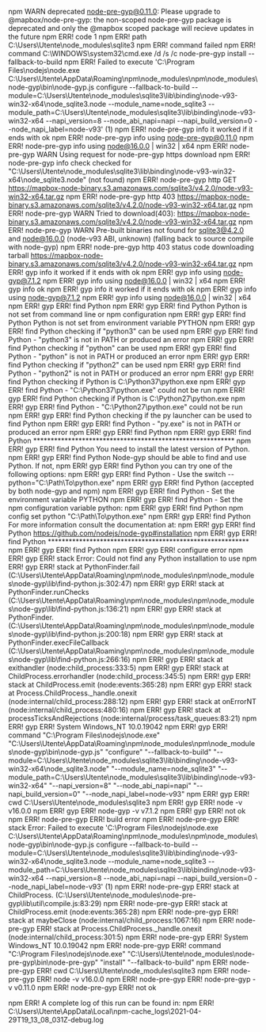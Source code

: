 npm WARN deprecated node-pre-gyp@0.11.0: Please upgrade to @mapbox/node-pre-gyp: the non-scoped node-pre-gyp package is deprecated and only the @mapbox scoped package will recieve updates in the future
npm ERR! code 1
npm ERR! path C:\Users\Utente\node_modules\sqlite3
npm ERR! command failed
npm ERR! command C:\WINDOWS\system32\cmd.exe /d /s /c node-pre-gyp install --fallback-to-build
npm ERR! Failed to execute 'C:\Program Files\nodejs\node.exe C:\Users\Utente\AppData\Roaming\npm\node_modules\npm\node_modules\node-gyp\bin\node-gyp.js configure --fallback-to-build --module=C:\Users\Utente\node_modules\sqlite3\lib\binding\node-v93-win32-x64\node_sqlite3.node --module_name=node_sqlite3 --module_path=C:\Users\Utente\node_modules\sqlite3\lib\binding\node-v93-win32-x64 --napi_version=8 --node_abi_napi=napi --napi_build_version=0 --node_napi_label=node-v93' (1)
npm ERR! node-pre-gyp info it worked if it ends with ok
npm ERR! node-pre-gyp info using node-pre-gyp@0.11.0
npm ERR! node-pre-gyp info using node@16.0.0 | win32 | x64
npm ERR! node-pre-gyp WARN Using request for node-pre-gyp https download
npm ERR! node-pre-gyp info check checked for "C:\Users\Utente\node_modules\sqlite3\lib\binding\node-v93-win32-x64\node_sqlite3.node" (not found)
npm ERR! node-pre-gyp http GET https://mapbox-node-binary.s3.amazonaws.com/sqlite3/v4.2.0/node-v93-win32-x64.tar.gz
npm ERR! node-pre-gyp http 403 https://mapbox-node-binary.s3.amazonaws.com/sqlite3/v4.2.0/node-v93-win32-x64.tar.gz
npm ERR! node-pre-gyp WARN Tried to download(403): https://mapbox-node-binary.s3.amazonaws.com/sqlite3/v4.2.0/node-v93-win32-x64.tar.gz
npm ERR! node-pre-gyp WARN Pre-built binaries not found for sqlite3@4.2.0 and node@16.0.0 (node-v93 ABI, unknown) (falling back to source compile with node-gyp)
npm ERR! node-pre-gyp http 403 status code downloading tarball https://mapbox-node-binary.s3.amazonaws.com/sqlite3/v4.2.0/node-v93-win32-x64.tar.gz
npm ERR! gyp info it worked if it ends with ok
npm ERR! gyp info using node-gyp@7.1.2
npm ERR! gyp info using node@16.0.0 | win32 | x64
npm ERR! gyp info ok
npm ERR! gyp info it worked if it ends with ok
npm ERR! gyp info using node-gyp@7.1.2
npm ERR! gyp info using node@16.0.0 | win32 | x64
npm ERR! gyp ERR! find Python
npm ERR! gyp ERR! find Python Python is not set from command line or npm configuration
npm ERR! gyp ERR! find Python Python is not set from environment variable PYTHON
npm ERR! gyp ERR! find Python checking if "python3" can be used
npm ERR! gyp ERR! find Python - "python3" is not in PATH or produced an error
npm ERR! gyp ERR! find Python checking if "python" can be used
npm ERR! gyp ERR! find Python - "python" is not in PATH or produced an error
npm ERR! gyp ERR! find Python checking if "python2" can be used
npm ERR! gyp ERR! find Python - "python2" is not in PATH or produced an error
npm ERR! gyp ERR! find Python checking if Python is C:\Python37\python.exe
npm ERR! gyp ERR! find Python - "C:\Python37\python.exe" could not be run
npm ERR! gyp ERR! find Python checking if Python is C:\Python27\python.exe
npm ERR! gyp ERR! find Python - "C:\Python27\python.exe" could not be run
npm ERR! gyp ERR! find Python checking if the py launcher can be used to find Python
npm ERR! gyp ERR! find Python - "py.exe" is not in PATH or produced an error
npm ERR! gyp ERR! find Python
npm ERR! gyp ERR! find Python **********************************************************
npm ERR! gyp ERR! find Python You need to install the latest version of Python.
npm ERR! gyp ERR! find Python Node-gyp should be able to find and use Python. If not,
npm ERR! gyp ERR! find Python you can try one of the following options:
npm ERR! gyp ERR! find Python - Use the switch --python="C:\Path\To\python.exe"
npm ERR! gyp ERR! find Python   (accepted by both node-gyp and npm)
npm ERR! gyp ERR! find Python - Set the environment variable PYTHON
npm ERR! gyp ERR! find Python - Set the npm configuration variable python:
npm ERR! gyp ERR! find Python   npm config set python "C:\Path\To\python.exe"
npm ERR! gyp ERR! find Python For more information consult the documentation at:
npm ERR! gyp ERR! find Python https://github.com/nodejs/node-gyp#installation
npm ERR! gyp ERR! find Python **********************************************************
npm ERR! gyp ERR! find Python
npm ERR! gyp ERR! configure error
npm ERR! gyp ERR! stack Error: Could not find any Python installation to use
npm ERR! gyp ERR! stack     at PythonFinder.fail (C:\Users\Utente\AppData\Roaming\npm\node_modules\npm\node_modules\node-gyp\lib\find-python.js:302:47)
npm ERR! gyp ERR! stack     at PythonFinder.runChecks (C:\Users\Utente\AppData\Roaming\npm\node_modules\npm\node_modules\node-gyp\lib\find-python.js:136:21)
npm ERR! gyp ERR! stack     at PythonFinder.<anonymous> (C:\Users\Utente\AppData\Roaming\npm\node_modules\npm\node_modules\node-gyp\lib\find-python.js:200:18)
npm ERR! gyp ERR! stack     at PythonFinder.execFileCallback (C:\Users\Utente\AppData\Roaming\npm\node_modules\npm\node_modules\node-gyp\lib\find-python.js:266:16)
npm ERR! gyp ERR! stack     at exithandler (node:child_process:333:5)
npm ERR! gyp ERR! stack     at ChildProcess.errorhandler (node:child_process:345:5)
npm ERR! gyp ERR! stack     at ChildProcess.emit (node:events:365:28)
npm ERR! gyp ERR! stack     at Process.ChildProcess._handle.onexit (node:internal/child_process:288:12)
npm ERR! gyp ERR! stack     at onErrorNT (node:internal/child_process:480:16)
npm ERR! gyp ERR! stack     at processTicksAndRejections (node:internal/process/task_queues:83:21)
npm ERR! gyp ERR! System Windows_NT 10.0.19042
npm ERR! gyp ERR! command "C:\\Program Files\\nodejs\\node.exe" "C:\\Users\\Utente\\AppData\\Roaming\\npm\\node_modules\\npm\\node_modules\\node-gyp\\bin\\node-gyp.js" "configure" "--fallback-to-build" "--module=C:\\Users\\Utente\\node_modules\\sqlite3\\lib\\binding\\node-v93-win32-x64\\node_sqlite3.node" "--module_name=node_sqlite3" "--module_path=C:\\Users\\Utente\\node_modules\\sqlite3\\lib\\binding\\node-v93-win32-x64" "--napi_version=8" "--node_abi_napi=napi" "--napi_build_version=0" "--node_napi_label=node-v93"
npm ERR! gyp ERR! cwd C:\Users\Utente\node_modules\sqlite3
npm ERR! gyp ERR! node -v v16.0.0
npm ERR! gyp ERR! node-gyp -v v7.1.2
npm ERR! gyp ERR! not ok
npm ERR! node-pre-gyp ERR! build error
npm ERR! node-pre-gyp ERR! stack Error: Failed to execute 'C:\Program Files\nodejs\node.exe C:\Users\Utente\AppData\Roaming\npm\node_modules\npm\node_modules\node-gyp\bin\node-gyp.js configure --fallback-to-build --module=C:\Users\Utente\node_modules\sqlite3\lib\binding\node-v93-win32-x64\node_sqlite3.node --module_name=node_sqlite3 --module_path=C:\Users\Utente\node_modules\sqlite3\lib\binding\node-v93-win32-x64 --napi_version=8 --node_abi_napi=napi --napi_build_version=0 --node_napi_label=node-v93' (1)
npm ERR! node-pre-gyp ERR! stack     at ChildProcess.<anonymous> (C:\Users\Utente\node_modules\node-pre-gyp\lib\util\compile.js:83:29)
npm ERR! node-pre-gyp ERR! stack     at ChildProcess.emit (node:events:365:28)
npm ERR! node-pre-gyp ERR! stack     at maybeClose (node:internal/child_process:1067:16)
npm ERR! node-pre-gyp ERR! stack     at Process.ChildProcess._handle.onexit (node:internal/child_process:301:5)
npm ERR! node-pre-gyp ERR! System Windows_NT 10.0.19042
npm ERR! node-pre-gyp ERR! command "C:\\Program Files\\nodejs\\node.exe" "C:\\Users\\Utente\\node_modules\\node-pre-gyp\\bin\\node-pre-gyp" "install" "--fallback-to-build"
npm ERR! node-pre-gyp ERR! cwd C:\Users\Utente\node_modules\sqlite3
npm ERR! node-pre-gyp ERR! node -v v16.0.0
npm ERR! node-pre-gyp ERR! node-pre-gyp -v v0.11.0
npm ERR! node-pre-gyp ERR! not ok

npm ERR! A complete log of this run can be found in:
npm ERR!     C:\Users\Utente\AppData\Local\npm-cache\_logs\2021-04-29T19_13_08_031Z-debug.log
